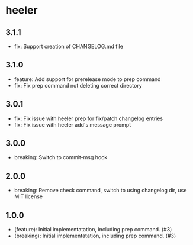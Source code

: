 # heeler

## 3.1.1

- fix: Support creation of CHANGELOG.md file

## 3.1.0

- feature: Add support for prerelease mode to prep command
- fix: Fix prep command not deleting correct directory

## 3.0.1

- fix: Fix issue with heeler prep for fix/patch changelog entries
- fix: Fix issue with heeler add's message prompt

## 3.0.0

- breaking: Switch to commit-msg hook

## 2.0.0

- breaking: Remove check command, switch to using changelog dir, use MIT license

## 1.0.0

- (feature): Initial implementatation, including prep command. (#3)
- (breaking): Initial implementatation, including prep command. (#3)
